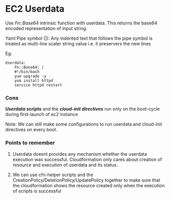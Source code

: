 # EC2 Userdata

Use *Fn::Base64* intrinsic function with userdata. This returns the base64 encoded representation of input string.

Yaml Pipe symbol (|): Any indented text that follows the pipe symbol is treated as multi-line scaler string value i.e. it preservers the new lines

Eg:
```
Userdata:
    Fn::Base64: |
    #!/bin/bash
    yum upgrade -y
    yum install httpd
    service httpd restart
```

### Cons

***Userdata scripts*** and the ***cloud-init directives*** run only on the boot-cycle during first-launch of ec2 instance

Note: We can still make some configurations to run userdata and cloud-init directives on every boot.

### Points to remember

1. Userdata doesnt provides any mechanism whether the userdata execution was successful. Cloudformation only cares about creation of resource and execution of userdata and its status.

2. We can use cfn-helper scripts and the CreationPolicy/DeletionPolicy/UpdatePolicy  together to make sure that the cloudformation shows the resource created only when the execution of scripts is successful
